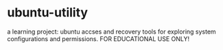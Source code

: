 # ubuntu-utility
a learning project: ubuntu accses and recovery tools for exploring system configurations and permissions. FOR EDUCATIONAL USE ONLY!
